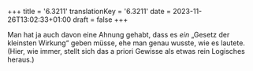 +++
title = '6.3211'
translationKey = '6.3211'
date = 2023-11-26T13:02:33+01:00
draft = false
+++

Man hat ja auch davon eine Ahnung gehabt, dass es <em class="germph">ein</em> „Gesetz der kleinsten Wirkung“ geben müsse, ehe man genau wusste, wie es lautete. (Hier, wie immer, stellt sich das a priori Gewisse als etwas rein Logisches heraus.)
